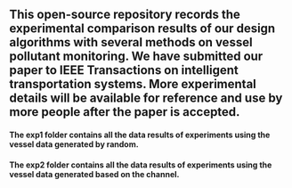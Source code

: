 ## This open-source repository records the experimental comparison results of our design algorithms with several methods on vessel pollutant monitoring. We have submitted our paper to IEEE Transactions on intelligent transportation systems. More experimental details will be available for reference and use by more people after the paper is accepted.
#### The exp1 folder contains all the data results of experiments using the vessel data generated by random.
#### The exp2 folder contains all the data results of experiments using the vessel data generated based on the channel.
